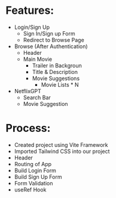 # Features:

- Login/Sign Up
  - Sign In/Sign up Form
  - Redirect to Browse Page
- Browse (After Authentication)
  - Header
  - Main Movie
    - Trailer in Backgroun
    - Title & Description
    - Movie Suggestions
      - Movie Lists \* N
- NetflixGPT
  - Search Bar
  - Movie Suggestion

# Process:

- Created project using Vite Framework
- Imported Tailwind CSS into our project
- Header
- Routing of App
- Build Login Form
- Build Sign Up Form
- Form Validation
- useRef Hook

